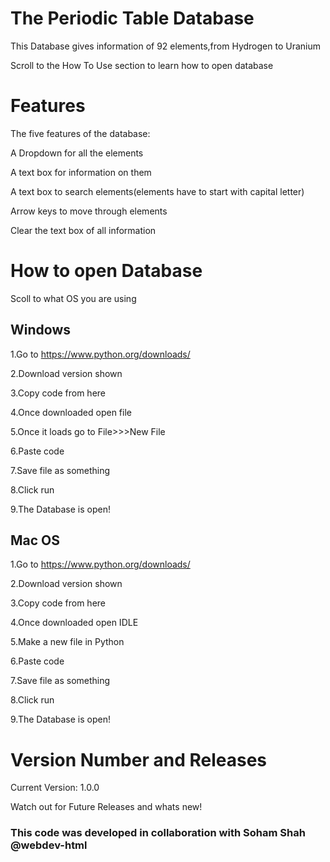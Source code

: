 # The Periodic Table Database

This Database gives information of 92 elements,from Hydrogen to Uranium 

Scroll to the How To Use section to learn how to open database

# Features

The five features of the database:

A Dropdown for all the elements

A text box for information on them

A text box to search elements(elements have to start with capital letter)

Arrow keys to move through elements

Clear the text box of all information

# How to open Database

Scoll to what OS you are using

## Windows
1.Go to https://www.python.org/downloads/

2.Download version shown

3.Copy code from here

4.Once downloaded open file

5.Once it loads go to File>>>New File

6.Paste code

7.Save file as something

8.Click run 

9.The Database is open!

## Mac OS
1.Go to https://www.python.org/downloads/

2.Download version shown

3.Copy code from here

4.Once downloaded open IDLE

5.Make a new file in Python

6.Paste code

7.Save file as something

8.Click run 

9.The Database is open!

# Version Number and Releases
 Current Version: 1.0.0
 
 Watch out for Future Releases and whats new!

### This code was developed in collaboration with Soham Shah @webdev-html
